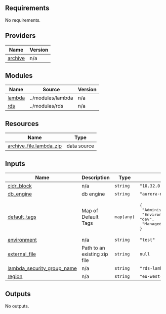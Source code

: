 <!-- BEGIN_TF_DOCS -->
## Requirements

No requirements.

## Providers

| Name | Version |
|------|---------|
| <a name="provider_archive"></a> [archive](#provider\_archive) | n/a |

## Modules

| Name | Source | Version |
|------|--------|---------|
| <a name="module_lambda"></a> [lambda](#module\_lambda) | ../modules/lambda | n/a |
| <a name="module_rds"></a> [rds](#module\_rds) | ../modules/rds | n/a |

## Resources

| Name | Type |
|------|------|
| [archive_file.lambda_zip](https://registry.terraform.io/providers/hashicorp/archive/latest/docs/data-sources/file) | data source |

## Inputs

| Name | Description | Type | Default | Required |
|------|-------------|------|---------|:--------:|
| <a name="input_cidr_block"></a> [cidr\_block](#input\_cidr\_block) | n/a | `string` | `"10.32.0.0/20"` | no |
| <a name="input_db_engine"></a> [db\_engine](#input\_db\_engine) | db engine | `string` | `"aurora-mysql"` | no |
| <a name="input_default_tags"></a> [default\_tags](#input\_default\_tags) | Map of Default Tags | `map(any)` | <pre>{<br/>  "Administrator": "Nihal Castelino",<br/>  "Environment": "dev",<br/>  "ManagedByTerraform": "True"<br/>}</pre> | no |
| <a name="input_environment"></a> [environment](#input\_environment) | n/a | `string` | `"test"` | no |
| <a name="input_external_file"></a> [external\_file](#input\_external\_file) | Path to an existing zip file | `string` | `null` | no |
| <a name="input_lambda_security_group_name"></a> [lambda\_security\_group\_name](#input\_lambda\_security\_group\_name) | n/a | `string` | `"rds-lambda-sg"` | no |
| <a name="input_region"></a> [region](#input\_region) | n/a | `string` | `"eu-west-2"` | no |

## Outputs

No outputs.
<!-- END_TF_DOCS -->